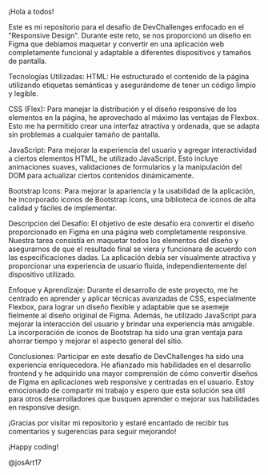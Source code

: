 ¡Hola a todos!

Este es mi repositorio para el desafío de DevChallenges enfocado en el "Responsive Design". Durante este reto, se nos proporcionó un diseño en Figma que debíamos maquetar y convertir en una aplicación web completamente funcional y adaptable a diferentes dispositivos y tamaños de pantalla.

Tecnologías Utilizadas: HTML: He estructurado el contenido de la página utilizando etiquetas semánticas y asegurándome de tener un código limpio y legible.

CSS (Flex): Para manejar la distribución y el diseño responsive de los elementos en la página, he aprovechado al máximo las ventajas de Flexbox. Esto me ha permitido crear una interfaz atractiva y ordenada, que se adapta sin problemas a cualquier tamaño de pantalla.

JavaScript: Para mejorar la experiencia del usuario y agregar interactividad a ciertos elementos HTML, he utilizado JavaScript. Esto incluye animaciones suaves, validaciones de formularios y la manipulación del DOM para actualizar ciertos contenidos dinámicamente.

Bootstrap Icons: Para mejorar la apariencia y la usabilidad de la aplicación, he incorporado iconos de Bootstrap Icons, una biblioteca de iconos de alta calidad y fáciles de implementar.

Descripción del Desafío: El objetivo de este desafío era convertir el diseño proporcionado en Figma en una página web completamente responsive. Nuestra tarea consistía en maquetar todos los elementos del diseño y asegurarnos de que el resultado final se viera y funcionara de acuerdo con las especificaciones dadas. La aplicación debía ser visualmente atractiva y proporcionar una experiencia de usuario fluida, independientemente del dispositivo utilizado.

Enfoque y Aprendizaje: Durante el desarrollo de este proyecto, me he centrado en aprender y aplicar técnicas avanzadas de CSS, especialmente Flexbox, para lograr un diseño flexible y adaptable que se asemeje fielmente al diseño original de Figma. Además, he utilizado JavaScript para mejorar la interacción del usuario y brindar una experiencia más amigable. La incorporación de iconos de Bootstrap ha sido una gran ventaja para ahorrar tiempo y mejorar el aspecto general del sitio.

Conclusiones: Participar en este desafío de DevChallenges ha sido una experiencia enriquecedora. He afianzado mis habilidades en el desarrollo frontend y he adquirido una mayor comprensión de cómo convertir diseños de Figma en aplicaciones web responsive y centradas en el usuario. Estoy emocionado de compartir mi trabajo y espero que esta solución sea útil para otros desarrolladores que busquen aprender o mejorar sus habilidades en responsive design.

¡Gracias por visitar mi repositorio y estaré encantado de recibir tus comentarios y sugerencias para seguir mejorando!

¡Happy coding!

@josArt17
